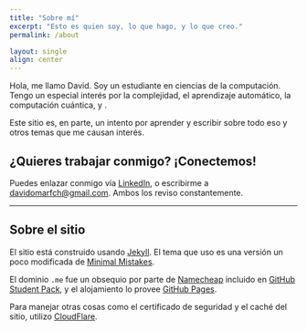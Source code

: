 ```yaml
---
title: "Sobre mí"
excerpt: "Esto es quien soy, lo que hago, y lo que creo."
permalink: /about

layout: single
align: center
---
```


<script>
var description = [
  "escuchar música de abuelitos",
  "seguir subreddits de animalitos",
  "<a href = 'https://youtu.be/paqr3kdmcZg?list=PLwic3h1bAlblkSJ-U9YxEpTclFoUS_Otq' target=_blank>Woodkid</a>",
  "referenciar momentos de Los Simpson",
  "el arte generativo",
  "bailar (apesar de hacerlo ridiculamente mal)",
  "la carpintería"
];
var randomNumber = Math.floor(Math.random() * description.length);
</script>
<script>
window.onload = function() {
  var a = document.getElementById("random-description-switcher");
  a.onclick = function() {
    if (randomNumber < description.length - 1) {
      randomNumber++;
      document.getElementById("random-description").innerHTML =
        description[randomNumber];
    } else {
      randomNumber = 0;
      document.getElementById("random-description").innerHTML =
        description[randomNumber];
    }
    return false;
  };
};
</script>

Hola, me llamo David. Soy un estudiante en ciencias de la computación. Tengo un especial interés por la complejidad, el aprendizaje automático, la computación cuántica, y <script>document.write('—<a id="random-description-switcher" href="#">entre otras cosas</a>—, <span id="random-description"> ' + description[randomNumber] + '</span>');</script>.

Este sitio es, en parte, un intento por aprender y escribir sobre todo eso y otros temas que me causan interés.

## ¿Quieres trabajar conmigo? ¡Conectemos!

Puedes enlazar conmigo vía [LinkedIn](https://www.linkedin.com/in/davidomarfch/), o escribirme a [davidomarfch@gmail.com](mailto:davidomarfch@gmail.com). Ambos los reviso constantemente.

---

## Sobre el sitio

El sitio está construido usando [Jekyll](https://jekyllrb.com). El tema que uso es una versión un poco modificada de [Minimal Mistakes](https://mademistakes.com/work/minimal-mistakes-jekyll-theme/).

El dominio `.me` fue un obsequio por parte de [Namecheap](https://www.namecheap.com) incluido en [GitHub Student Pack](https://education.github.com/pack), y el alojamiento lo provee [GitHub Pages](https://pages.github.com).

Para manejar otras cosas como el certificado de seguridad y el caché del sitio, utilizo [CloudFlare](https://www.cloudflare.com).

